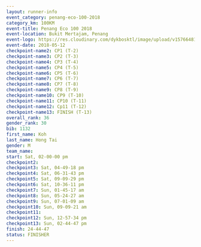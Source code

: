 ```yaml
--- 
layout: runner-info 
event_category: penang-eco-100-2018 
category_km: 100KM 
event-title: Penang Eco 100 2018 
event-location: Bukit Mertajam, Penang 
event-logo: https://res.cloudinary.com/dykbosktl/image/upload/v1576648106/Logo/Logo_lovxhg.jpg 
event-date: 2018-05-12 
checkpoint-name2: CP1 (T-2) 
checkpoint-name3: CP2 (T-3) 
checkpoint-name4: CP3 (T-4) 
checkpoint-name5: CP4 (T-5) 
checkpoint-name6: CP5 (T-6) 
checkpoint-name7: CP6 (T-7) 
checkpoint-name8: CP7 (T-8) 
checkpoint-name9: CP8 (T-9) 
checkpoint-name10: CP9 (T-10) 
checkpoint-name11: CP10 (T-11) 
checkpoint-name12: Cp11 (T-12) 
checkpoint-name13: FINISH (T-13) 
overall_rank: 36
gender_rank: 30
bib: 1132
first_name: Koh
last_name: Hong Tai
gender: M
team_name: 
start: Sat, 02-00-00 pm
checkpoint2: 
checkpoint3: Sat, 04-49-18 pm
checkpoint4: Sat, 06-31-43 pm
checkpoint5: Sat, 09-09-29 pm
checkpoint6: Sat, 10-36-11 pm
checkpoint7: Sun, 01-45-17 am
checkpoint8: Sun, 05-24-27 am
checkpoint9: Sun, 07-01-09 am
checkpoint10: Sun, 09-09-21 am
checkpoint11: 
checkpoint12: Sun, 12-57-34 pm
checkpoint13: Sun, 02-44-47 pm
finish: 24-44-47
status: FINISHER
--- 
```

